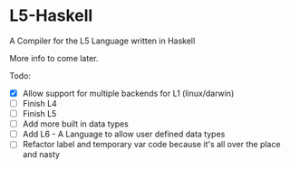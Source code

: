 L5-Haskell
==========

A Compiler for the L5 Language written in Haskell

More info to come later.

Todo:

 - [x] Allow support for multiple backends for L1 (linux/darwin)
 - [ ] Finish L4
 - [ ] Finish L5
 - [ ] Add more built in data types
 - [ ] Add L6 - A Language to allow user defined data types
 - [ ] Refactor label and temporary var code because it's all over the place and nasty
